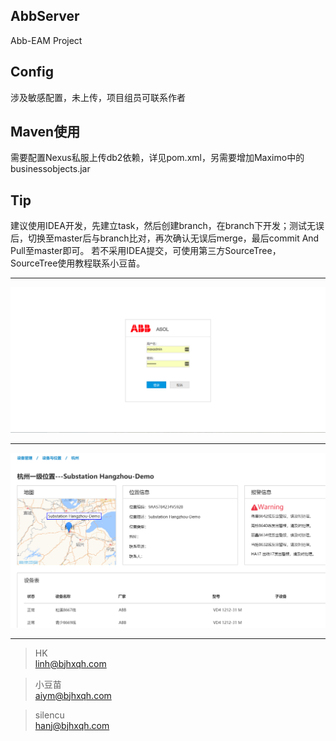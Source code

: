 ## AbbServer
Abb-EAM Project

## Config
涉及敏感配置，未上传，项目组员可联系作者

## Maven使用
需要配置Nexus私服上传db2依赖，详见pom.xml，另需要增加Maximo中的businessobjects.jar

## Tip
建议使用IDEA开发，先建立task，然后创建branch，在branch下开发；测试无误后，切换至master后与branch比对，再次确认无误后merge，最后commit And Pull至master即可。
若不采用IDEA提交，可使用第三方SourceTree，SourceTree使用教程联系小豆苗。
  
---
![image](https://github.com/hklhai/AbbServer/blob/master/screenshot/1.png)

---  
![image](https://github.com/hklhai/AbbServer/blob/master/screenshot/2.png)
 
---
> HK  
> linh@bjhxqh.com


> 小豆苗  
> aiym@bjhxqh.com


> silencu  
> hanj@bjhxqh.com